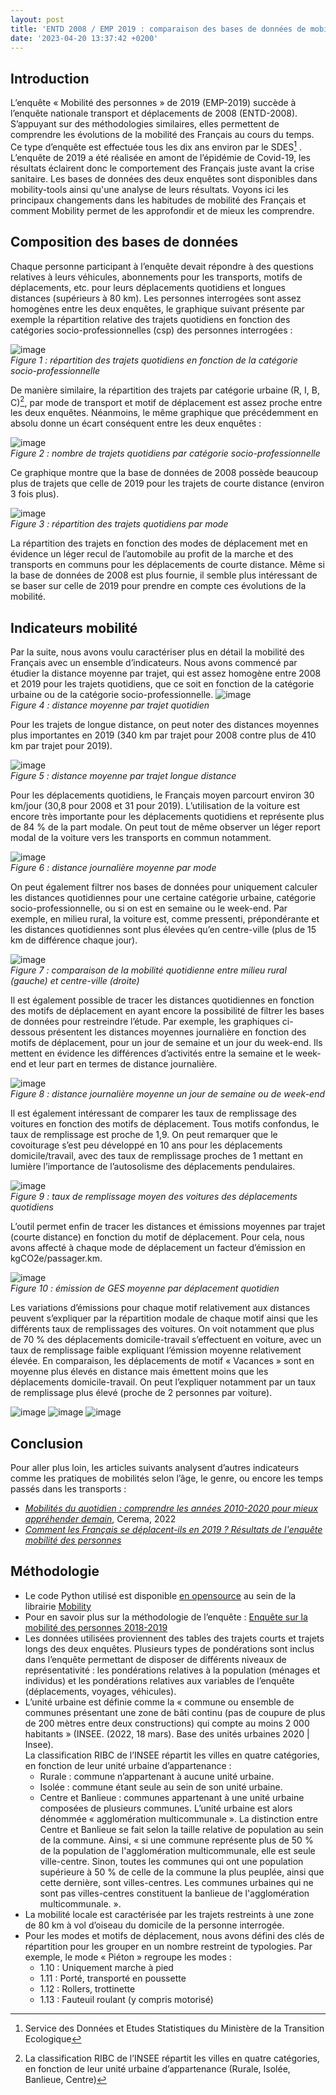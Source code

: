 ```yaml
---
layout: post
title: 'ENTD 2008 / EMP 2019 : comparaison des bases de données de mobilité'
date: '2023-04-20 13:37:42 +0200'
---
```


## Introduction
L’enquête « Mobilité des personnes » de 2019 (EMP-2019) succède à l’enquête nationale transport et déplacements de 2008 (ENTD-2008). S’appuyant sur des méthodologies similaires, elles permettent de comprendre les évolutions de la mobilité des Français au cours du temps. Ce type d’enquête est effectuée tous les dix ans environ par le SDES[^1] . L’enquête de 2019 a été réalisée en amont de l’épidémie de Covid-19, les résultats éclairent donc le comportement des Français juste avant la crise sanitaire. Les bases de données des deux enquêtes sont disponibles dans mobility-tools ainsi qu'une analyse de leurs résultats. Voyons ici les principaux changements dans les habitudes de mobilité des Français et comment Mobility permet de les approfondir et de mieux les comprendre.

## Composition des bases de données
Chaque personne participant à l’enquête devait répondre à des questions relatives à leurs véhicules, abonnements pour les transports, motifs de déplacements, etc. pour leurs déplacements quotidiens et longues distances (supérieurs à 80 km). Les personnes interrogées sont assez homogènes entre les deux enquêtes, le graphique suivant présente par exemple la répartition relative des trajets quotidiens en fonction des catégories socio-professionnelles (csp) des personnes interrogées :
 
![image](https://user-images.githubusercontent.com/19514464/233441020-c947b272-84bb-4fb5-881f-a5ed8f23c56f.png)<br>
*Figure 1 : répartition des trajets quotidiens en fonction de la catégorie socio-professionnelle*

De manière similaire, la répartition des trajets par catégorie urbaine (R, I, B, C)[^2], par mode de transport et motif de déplacement est assez proche entre les deux enquêtes. Néanmoins, le même graphique que précédemment en absolu donne un écart conséquent entre les deux enquêtes :

![image](https://user-images.githubusercontent.com/19514464/233442337-401dd98c-0ad8-4049-b98f-08cee4d184ec.png)<br>
*Figure 2 : nombre de trajets quotidiens par catégorie socio-professionnelle*

Ce graphique montre que la base de données de 2008 possède beaucoup plus de trajets que celle de 2019 pour les trajets de courte distance (environ 3 fois plus). 

![image](https://user-images.githubusercontent.com/19514464/233442535-caa872ca-0100-4072-b778-d2ff0e0b035b.png)<br>
*Figure 3 : répartition des trajets quotidiens par mode*

La répartition des trajets en fonction des modes de déplacement met en évidence un léger recul de l’automobile au profit de la marche et des transports en communs pour les déplacements de courte distance. Même si la base de données de 2008 est plus fournie, il semble plus intéressant de se baser sur celle de 2019 pour prendre en compte ces évolutions de la mobilité.

## Indicateurs mobilité
Par la suite, nous avons voulu caractériser plus en détail la mobilité des Français avec un ensemble d’indicateurs. Nous avons commencé par étudier la distance moyenne par trajet, qui est assez homogène entre 2008 et 2019 pour les trajets quotidiens, que ce soit en fonction de la catégorie urbaine ou de la catégorie socio-professionnelle.
![image](https://user-images.githubusercontent.com/19514464/233442800-5fcf0da1-da4b-4cad-bdfa-44346d3bd4f0.png)<br>
*Figure 4 : distance moyenne par trajet quotidien*

Pour les trajets de longue distance, on peut noter des distances moyennes plus importantes en 2019 (340 km par trajet pour 2008 contre plus de 410 km par trajet pour 2019).

![image](https://user-images.githubusercontent.com/19514464/233443631-785c1b7f-a779-4197-899e-543cea2bbd19.png)<br>
*Figure 5 : distance moyenne par trajet longue distance*

Pour les déplacements quotidiens, le Français moyen parcourt environ 30 km/jour (30,8 pour 2008 et 31 pour 2019). L’utilisation de la voiture est encore très importante pour les déplacements quotidiens et représente plus de 84 % de la part modale. On peut tout de même observer un léger report modal de la voiture vers les transports en commun notamment.

![image](https://user-images.githubusercontent.com/19514464/233443752-86651c96-6aeb-452f-9fcf-a91122e4d99c.png)<br>
*Figure 6 : distance journalière moyenne par mode*

On peut également filtrer nos bases de données pour uniquement calculer les distances quotidiennes pour une certaine catégorie urbaine, catégorie socio-professionnelle, ou si on est en semaine ou le week-end. Par exemple, en milieu rural, la voiture est, comme pressenti, prépondérante et les distances quotidiennes sont plus élevées qu’en centre-ville (plus de 15 km de différence chaque jour).

![image](https://user-images.githubusercontent.com/19514464/233443931-9ce20ba0-caf2-467f-b9f7-51eebc63ddae.png)<br>
*Figure 7 : comparaison de la mobilité quotidienne entre milieu rural (gauche) et centre-ville (droite)*

Il est également possible de tracer les distances quotidiennes en fonction des motifs de déplacement en ayant encore la possibilité de filtrer les bases de données pour restreindre l’étude. Par exemple, les graphiques ci-dessous présentent les distances moyennes journalière en fonction des motifs de déplacement, pour un jour de semaine et un jour du week-end. Ils mettent en évidence les différences d’activités entre la semaine et le week-end et leur part en termes de distance journalière.

![image](https://user-images.githubusercontent.com/19514464/233444064-0184c494-f1e1-4e08-923b-a17d599a86ca.png)<br>
*Figure 8 : distance journalière moyenne un jour de semaine ou de week-end*

Il est également intéressant de comparer les taux de remplissage des voitures en fonction des motifs de déplacement. Tous motifs confondus, le taux de remplissage est proche de 1,9. On peut remarquer que le covoiturage s’est peu développé en 10 ans pour les déplacements domicile/travail, avec des taux de remplissage proches de 1 mettant en lumière l’importance de l’autosolisme des déplacements pendulaires. 

![image](https://user-images.githubusercontent.com/19514464/233444186-76cb5936-2050-4859-a45e-b3651638be89.png)<br>
*Figure 9 : taux de remplissage moyen des voitures des déplacements quotidiens*

L’outil permet enfin de tracer les distances et émissions moyennes par trajet (courte distance) en fonction du motif de déplacement. Pour cela, nous avons affecté à chaque mode de déplacement un facteur d’émission en kgCO2e/passager.km. 

![image](https://user-images.githubusercontent.com/19514464/233444335-e0931e8e-4d19-4694-9270-513334a2ff06.png)<br>
*Figure 10 : émission de GES moyenne par déplacement quotidien*

Les variations d’émissions pour chaque motif relativement aux distances peuvent s’expliquer par la répartition modale de chaque motif ainsi que les différents taux de remplissages des voitures. On voit notamment que plus de 70 % des déplacements domicile-travail s’effectuent en voiture, avec un taux de remplissage faible expliquant l’émission moyenne relativement élevée. En comparaison, les déplacements de motif « Vacances » sont en moyenne plus élevés en distance mais émettent moins que les déplacements domicile-travail. On peut l’expliquer notamment par un taux de remplissage plus élevé (proche de 2 personnes par voiture).

![image](https://user-images.githubusercontent.com/19514464/233444473-f8db6eb8-dc11-4258-a120-189c21266274.png)
![image](https://user-images.githubusercontent.com/19514464/233444500-2a966120-5369-465d-9c20-08b81adb53c7.png)
![image](https://user-images.githubusercontent.com/19514464/233444517-d330eca7-f3a5-4297-a092-0b689bd09ec2.png)

## Conclusion

Pour aller plus loin, les articles suivants analysent d’autres indicateurs comme les pratiques de mobilités selon l’âge, le genre, ou encore les temps passés dans les transports :
* *[Mobilités du quotidien : comprendre les années 2010-2020 pour mieux appréhender demain](https://doc.cerema.fr/Default/doc/SYRACUSE/584812/mobilites-du-quotidien-comprendre-les-annees-2010-2020-pour-mieux-apprehender-demain)*, Cerema, 2022
* *[Comment les Français se déplacent-ils en 2019 ? Résultats de l'enquête mobilité des personnes](https://www.statistiques.developpement-durable.gouv.fr/comment-les-francais-se-deplacent-ils-en-2019-resultats-de-lenquete-mobilite-des-personnes)*

## Méthodologie
* Le code Python utilisé est disponible [en opensource](https://github.com/mobility-team/mobility/tree/main/examples/compare_db) au sein de la librairie [Mobility](https://github.com/mobility-team/mobility)
* Pour en savoir plus sur la méthodologie de l’enquête : [Enquête sur la mobilité des personnes 2018-2019](https://www.statistiques.developpement-durable.gouv.fr/enquete-sur-la-mobilite-des-personnes-2018-2019)
* Les données utilisées proviennent des tables des trajets courts et trajets longs des deux enquêtes. Plusieurs types de pondérations sont inclus dans l’enquête permettant de disposer de différents niveaux de représentativité : les pondérations relatives à la population (ménages et individus) et les pondérations relatives aux variables de l’enquête (déplacements, voyages, véhicules).
* L’unité urbaine est définie comme la « commune ou ensemble de communes présentant une zone de bâti continu (pas de coupure de plus de 200 mètres entre deux constructions) qui compte au moins 2 000 habitants » (INSEE. (2022, 18 mars). Base des unités urbaines 2020 | Insee).<br> La classification RIBC de l’INSEE répartit les villes en quatre catégories, en fonction de leur unité urbaine d’appartenance :
   * Rurale : commune n’appartenant à aucune unité urbaine.
   * Isolée : commune étant seule au sein de son unité urbaine.
   * Centre et Banlieue : communes appartenant à une unité urbaine composées de plusieurs communes. L’unité urbaine est alors dénommée « agglomération multicommunale ». La distinction entre Centre et Banlieue se fait selon la taille relative de population au sein de la commune. Ainsi, « si une commune représente plus de 50 % de la population de l'agglomération multicommunale, elle est seule ville-centre. Sinon, toutes les communes qui ont une population supérieure à 50 % de celle de la commune la plus peuplée, ainsi que cette dernière, sont villes-centres. Les communes urbaines qui ne sont pas villes-centres constituent la banlieue de l'agglomération multicommunale. ».
* La mobilité locale est caractérisée par les trajets restreints à une zone de 80 km à vol d’oiseau du domicile de la personne interrogée. 
* Pour les modes et motifs de déplacement, nous avons défini des clés de répartition pour les grouper en un nombre restreint de typologies. Par exemple, le mode « Piéton » regroupe les modes :
   * 1.10 : Uniquement marche à pied
   * 1.11 : Porté, transporté en poussette
   * 1.12 : Rollers, trottinette
   * 1.13 : Fauteuil roulant (y compris motorisé)

[^1]: Service des Données et Etudes Statistiques du Ministère de la Transition Ecologique

[^2]: La classification RIBC de l’INSEE répartit les villes en quatre catégories, en fonction de leur unité urbaine d’appartenance (Rurale, Isolée, Banlieue, Centre)



